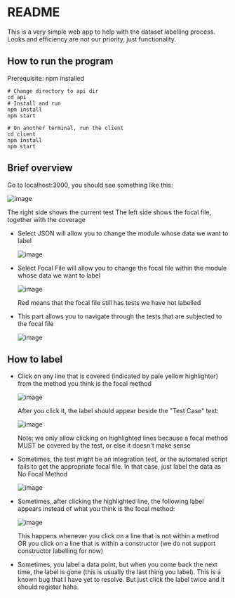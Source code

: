 # README

This is a very simple web app to help with the dataset labelling process. Looks and efficiency are not our priority, just functionality.

## How to run the program

Prerequisite: npm installed

```
# Change directory to api dir
cd api
# Install and run
npm install
npm start

# On another terminal, run the client
cd client
npm install
npm start
```

## Brief overview

Go to localhost:3000, you should see something like this:

![image](https://github.com/bernarduskrishna/dataset_labelling/assets/77195969/d7cb1499-dbc9-4e6c-b4e0-9633f41d2c9f)

The right side shows the current test
The left side shows the focal file, together with the coverage

- Select JSON will allow you to change the module whose data we want to label
  
  ![image](https://github.com/bernarduskrishna/dataset_labelling/assets/77195969/d8ba031d-0f44-4b38-b1d2-32a50adce2a1)
  
- Select Focal File will allow you to change the focal file within the module whose data we want to label
  
  ![image](https://github.com/bernarduskrishna/dataset_labelling/assets/77195969/60789a9d-c0f0-47ea-8a4b-99ddabb28157)
  
  Red means that the focal file still has tests we have not labelled
- This part allows you to navigate through the tests that are subjected to the focal file
  
  ![image](https://github.com/bernarduskrishna/dataset_labelling/assets/77195969/5b9516dc-f838-44a3-9eec-08859d25d601)

## How to label
- Click on any line that is covered (indicated by pale yellow highlighter) from the method you think is the focal method
  
  ![image](https://github.com/bernarduskrishna/dataset_labelling/assets/77195969/3140dc49-edda-4903-97d3-19aa2a2d5041)
  
  After you click it, the label should appear beside the "Test Case" text:

  ![image](https://github.com/bernarduskrishna/dataset_labelling/assets/77195969/d0386765-4d33-438b-8ce4-2f2ff738dbef)
  
  Note: we only allow clicking on highlighted lines because a focal method MUST be covered by the test, or else it doesn't make sense
- Sometimes, the test might be an integration test, or the automated script fails to get the appropriate focal file. In that case, just label the data as No Focal Method
  
  ![image](https://github.com/bernarduskrishna/dataset_labelling/assets/77195969/3fb5e0dd-40c2-4f97-8306-522b19aa19aa)
  
- Sometimes, after clicking the highlighted line, the following label appears instead of what you think is the focal method:
  
  ![image](https://github.com/bernarduskrishna/dataset_labelling/assets/77195969/c0a7ca2a-aa38-42ee-a7c3-827f65ffdf37)
  
  This happens whenever you click on a line that is not within a method OR you click on a line that is within a constructor (we do not support constructor labelling for now)
- Sometimes, you label a data point, but when you come back the next time, the label is gone (this is usually the last thing you label). This is a known bug that I have yet to resolve. But just click the label twice and it should register haha.



